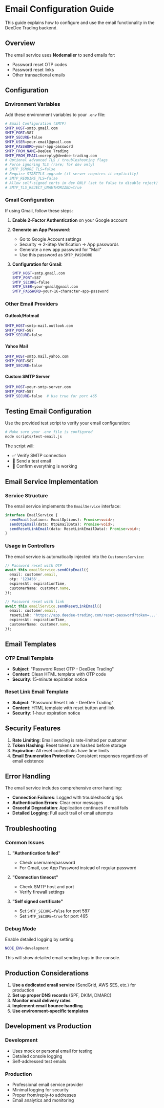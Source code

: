 # Email Configuration Guide

This guide explains how to configure and use the email functionality in the DeeDee Trading backend.

## Overview

The email service uses **Nodemailer** to send emails for:
- Password reset OTP codes
- Password reset links
- Other transactional emails

## Configuration

### Environment Variables

Add these environment variables to your `.env` file:

```bash
# Email Configuration (SMTP)
SMTP_HOST=smtp.gmail.com
SMTP_PORT=587
SMTP_SECURE=false
SMTP_USER=your-email@gmail.com
SMTP_PASSWORD=your-app-password
SMTP_FROM_NAME=DeeDee Trading
SMTP_FROM_EMAIL=noreply@deedee-trading.com
# Optional advanced TLS / troubleshooting flags
# Force ignoring TLS (rare; for dev only)
# SMTP_IGNORE_TLS=false
# Require STARTTLS upgrade (if server requires it explicitly)
# SMTP_REQUIRE_TLS=false
# Allow self-signed certs in dev ONLY (set to false to disable reject)
# SMTP_TLS_REJECT_UNAUTHORIZED=true
```

### Gmail Configuration

If using Gmail, follow these steps:

1. **Enable 2-Factor Authentication** on your Google account
2. **Generate an App Password**:
   - Go to Google Account settings
   - Security → 2-Step Verification → App passwords
   - Generate a new app password for "Mail"
   - Use this password as `SMTP_PASSWORD`

3. **Configuration for Gmail**:
   ```bash
   SMTP_HOST=smtp.gmail.com
   SMTP_PORT=587
   SMTP_SECURE=false
   SMTP_USER=your-gmail@gmail.com
   SMTP_PASSWORD=your-16-character-app-password
   ```

### Other Email Providers

#### Outlook/Hotmail
```bash
SMTP_HOST=smtp-mail.outlook.com
SMTP_PORT=587
SMTP_SECURE=false
```

#### Yahoo Mail
```bash
SMTP_HOST=smtp.mail.yahoo.com
SMTP_PORT=587
SMTP_SECURE=false
```

#### Custom SMTP Server
```bash
SMTP_HOST=your-smtp-server.com
SMTP_PORT=587
SMTP_SECURE=false  # Use true for port 465
```

## Testing Email Configuration

Use the provided test script to verify your email configuration:

```bash
# Make sure your .env file is configured
node scripts/test-email.js
```

The script will:
- ✅ Verify SMTP connection
- 📧 Send a test email
- 🚀 Confirm everything is working

## Email Service Implementation

### Service Structure

The email service implements the `EmailService` interface:

```typescript
interface EmailService {
  sendEmail(options: EmailOptions): Promise<void>;
  sendOtpEmail(data: OtpEmailData): Promise<void>;
  sendResetLinkEmail(data: ResetLinkEmailData): Promise<void>;
}
```

### Usage in Controllers

The email service is automatically injected into the `CustomersService`:

```typescript
// Password reset with OTP
await this.emailService.sendOtpEmail({
  email: customer.email,
  otp: '123456',
  expiresAt: expirationTime,
  customerName: customer.name,
});

// Password reset with link
await this.emailService.sendResetLinkEmail({
  email: customer.email,
  resetLink: 'https://app.deedee-trading.com/reset-password?token=...',
  expiresAt: expirationTime,
  customerName: customer.name,
});
```

## Email Templates

### OTP Email Template
- **Subject**: "Password Reset OTP - DeeDee Trading"
- **Content**: Clean HTML template with OTP code
- **Security**: 15-minute expiration notice

### Reset Link Email Template
- **Subject**: "Password Reset Link - DeeDee Trading"
- **Content**: HTML template with reset button and link
- **Security**: 1-hour expiration notice

## Security Features

1. **Rate Limiting**: Email sending is rate-limited per customer
2. **Token Hashing**: Reset tokens are hashed before storage
3. **Expiration**: All reset codes/links have time limits
4. **Email Enumeration Protection**: Consistent responses regardless of email existence

## Error Handling

The email service includes comprehensive error handling:

- **Connection Failures**: Logged with troubleshooting tips
- **Authentication Errors**: Clear error messages
- **Graceful Degradation**: Application continues if email fails
- **Detailed Logging**: Full audit trail of email attempts

## Troubleshooting

### Common Issues

1. **"Authentication failed"**
   - Check username/password
   - For Gmail, use App Password instead of regular password

2. **"Connection timeout"**
   - Check SMTP host and port
   - Verify firewall settings

3. **"Self signed certificate"**
   - Set `SMTP_SECURE=false` for port 587
   - Set `SMTP_SECURE=true` for port 465

### Debug Mode

Enable detailed logging by setting:
```bash
NODE_ENV=development
```

This will show detailed email sending logs in the console.

## Production Considerations

1. **Use a dedicated email service** (SendGrid, AWS SES, etc.) for production
2. **Set up proper DNS records** (SPF, DKIM, DMARC)
3. **Monitor email delivery rates**
4. **Implement email bounce handling**
5. **Use environment-specific templates**

## Development vs Production

### Development
- Uses mock or personal email for testing
- Detailed console logging
- Self-addressed test emails

### Production
- Professional email service provider
- Minimal logging for security
- Proper from/reply-to addresses
- Email analytics and monitoring